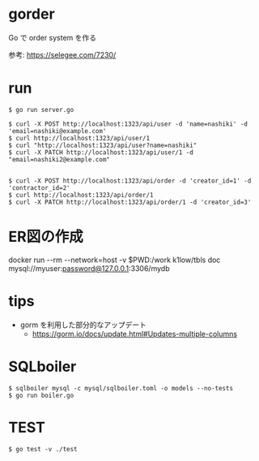 # gorder
Go で order system  を作る


参考: https://selegee.com/7230/

# run

```shell
$ go run server.go

$ curl -X POST http://localhost:1323/api/user -d 'name=nashiki' -d 'email=nashiki@example.com'      
$ curl http://localhost:1323/api/user/1
$ curl "http://localhost:1323/api/user?name=nashiki"
$ curl -X PATCH http://localhost:1323/api/user/1 -d "email=nashiki2@example.com"


$ curl -X POST http://localhost:1323/api/order -d 'creator_id=1' -d 'contractor_id=2'
$ curl http://localhost:1323/api/order/1
$ curl -X PATCH http://localhost:1323/api/order/1 -d 'creator_id=3'
```

# ER図の作成
docker run --rm --network=host -v $PWD:/work k1low/tbls doc mysql://myuser:password@127.0.0.1:3306/mydb

# tips
- gorm を利用した部分的なアップデート
  - https://gorm.io/docs/update.html#Updates-multiple-columns

# SQLboiler

```shell
$ sqlboiler mysql -c mysql/sqlboiler.toml -o models --no-tests
$ go run boiler.go
```

# TEST

```shell
$ go test -v ./test
```
